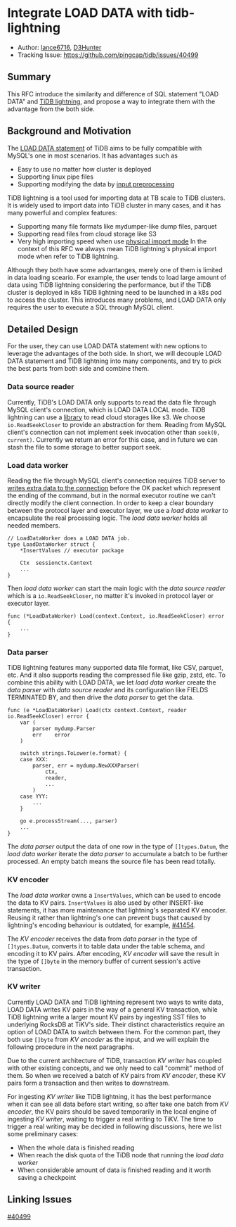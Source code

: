# Integrate LOAD DATA with tidb-lightning

- Author: [lance6716](https://github.com/lance6716), [D3Hunter](https://github.com/D3Hunter)
- Tracking Issue: https://github.com/pingcap/tidb/issues/40499

## Summary

This RFC introduce the similarity and difference of SQL statement "LOAD DATA" and [TiDB lightning](https://docs.pingcap.com/tidb/stable/tidb-lightning-overview), and propose a way to integrate them with the advantage from the both side.

## Background and Motivation

The [LOAD DATA statement](https://docs.pingcap.com/tidb/stable/sql-statement-load-data#load-data) of TiDB aims to be fully compatible with MySQL's one in most scenarios. It has advantages such as
- Easy to use no matter how cluster is deployed
- Supporting linux pipe files
- Supporting modifying the data by [input preprocessing](https://dev.mysql.com/doc/refman/8.0/en/load-data.html#load-data-input-preprocessing)

TiDB lightning is a tool used for importing data at TB scale to TiDB clusters. It is widely used to import data into TiDB cluster in many cases, and it has many powerful and complex features:
- Supporting many file formats like mydumper-like dump files, parquet
- Supporting read files from cloud storage like S3
- Very high importing speed when use [physical import mode](https://docs.pingcap.com/tidb/stable/tidb-lightning-physical-import-mode)
In the context of this RFC we always mean TiDB lightning's physical import mode when refer to TiDB lightning.

Although they both have some advantanges, merely one of them is limited in data loading sceario. For example, the user tends to load large amount of data using TiDB lightning considering the performance, but if the TiDB cluster is deployed in k8s TiDB lightning need to be launched in a k8s pod to access the cluster. This introduces many problems, and LOAD DATA only requires the user to execute a SQL through MySQL client.

## Detailed Design

For the user, they can use LOAD DATA statement with new options to leverage the advantages of the both side. In short, we will decouple LOAD DATA statement and TiDB lightning into many components, and try to pick the best parts from both side and combine them.

### Data source reader

Currently, TiDB's LOAD DATA only supports to read the data file through MySQL client's connection, which is LOAD DATA LOCAL mode. TiDB lightning can use a [library](https://github.com/pingcap/tidb/tree/master/br/pkg/storage) to read cloud storages like s3. We choose `io.ReadSeekCloser` to provide an abstraction for them. Reading from MySQL client's connection can not implement seek invocation other than `seek(0, current)`. Currently we return an error for this case, and in future we can stash the file to some storage to better support seek.

### Load data worker

Reading the file through MySQL client's connection requires TiDB server to [writes extra data to the connection](https://dev.mysql.com/doc/dev/mysql-server/latest/page_protocol_com_query_response_local_infile_request.html) before the OK packet which represent the ending of the command, but in the normal executor routine we can't directly modify the client connection. In order to keep a clear boundary between the protocol layer and executor layer, we use a *load data worker* to encapsulate the real processing logic. The *load data worker* holds all needed members.

```golang
// LoadDataWorker does a LOAD DATA job.
type LoadDataWorker struct {
    *InsertValues // executor package

    Ctx  sessionctx.Context
    ...
}
```

Then *load data worker* can start the main logic with the *data source reader* which is a `io.ReadSeekCloser`, no matter it's invoked in protocol layer or executor layer.

```golang
func (*LoadDataWorker) Load(context.Context, io.ReadSeekCloser) error {
    ...
}
```

### Data parser

TiDB lightning features many supported data file format, like CSV, parquet, etc. And it also supports reading the compressed file like gzip, zstd, etc. To combine this ability with LOAD DATA, we let *load data worker* create the *data parser* with *data source reader* and its configuration like FIELDS TERMINATED BY, and then drive the *data parser* to get the data.

```golang
func (e *LoadDataWorker) Load(ctx context.Context, reader io.ReadSeekCloser) error {
    var (
        parser mydump.Parser
        err    error
    )

    switch strings.ToLower(e.format) {
    case XXX:
        parser, err = mydump.NewXXXParser(
            ctx,
            reader,
            ...
        )
    case YYY:
        ...
    }

    go e.processStream(..., parser)
    ...
}
```

The *data parser* output the data of one row in the type of `[]types.Datum`, the *load data worker* iterate the *data parser* to accumulate a batch to be further processed. An empty batch means the source file has been read totally.

### KV encoder

The *load data worker* owns a `InsertValues`, which can be used to encode the data to KV pairs. `InsertValues` is also used by other INSERT-like statements, it has more maintenance that lightning's separated KV encoder. Reusing it rather than lightning's one can prevent bugs that caused by lightning's encoding behaviour is outdated, for example, [#41454](https://github.com/pingcap/tidb/issues/41454).

The *KV encoder* receives the data from *data parser* in the type of `[]types.Datum`, converts it to table data under the table schema, and encoding it to KV pairs. After encoding, *KV encoder* will save the result in the type of `[]byte` in the memory buffer of current session's active transaction.

### KV writer

Currently LOAD DATA and TiDB lightning represent two ways to write data, LOAD DATA writes KV pairs in the way of a general KV transaction, while TiDB lightning write a larger mount KV pairs by ingesting SST files to underlying RocksDB at TiKV's side. Their distinct characteristics require an option of LOAD DATA to switch between them. For the common part, they both use `[]byte` from *KV encoder* as the input, and we will explain the following procedure in the next paragraphs.

Due to the current architecture of TiDB, transaction *KV writer* has coupled with other existing concepts, and we only need to call "commit" method of them. So when we received a batch of KV pairs from *KV encoder*, these KV pairs form a transaction and then writes to downstream.

For ingesting *KV writer* like TiDB lightning, it has the best performance when it can see all data before start writing, so after take one batch from *KV encoder*, the KV pairs should be saved temporarily in the local engine of ingesting *KV writer*, waiting to trigger a real writing to TiKV. The time to trigger a real writing may be decided in following discussions, here we list some preliminary cases:
- When the whole data is finished reading
- When reach the disk quota of the TiDB node that running the *load data worker*
- When considerable amount of data is finished reading and it worth saving a checkpoint

## Linking Issues

[#40499](https://github.com/pingcap/tidb/issues/40499)
